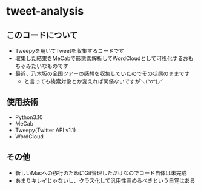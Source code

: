 # tweet-analysis
## このコードについて
- Tweepyを用いてTweetを収集するコードです
- 収集した結果をMeCabで形態素解析してWordCloudとして可視化するおもちゃみたいなものです
- 最近、乃木坂の全国ツアーの感想を収集していたのでその状態のままです
    - と言っても検索対象とか変えれば関係ないですが＼(^o^)／

## 使用技術
- Python3.10
- MeCab
- Tweepy(Twitter API v1.1)
- WordCloud

## その他
- 新しいMacへの移行のためにGit管理しただけなのでコード自体は未完成
- あまりキレイじゃないし、クラス化して汎用性高めるべきという自覚はある
